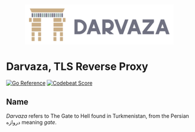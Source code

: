 <p align="center">
    <img src="assets/logo/DARVAZA_wd_text_right.svg" width="80%">
</p>

Darvaza, TLS Reverse Proxy
==========================

[![Go Reference](https://pkg.go.dev/badge/darvaza.org/slog.svg)](https://pkg.go.dev/darvaza.org/slog)
[![Codebeat Score](https://codebeat.co/badges/ddd88cfd-3ea6-486b-96a4-4194495992c1)](https://codebeat.co/projects/github-com-darvaza-proxy-darvaza-master)

Name
----
*Darvaza* refers to The Gate to Hell found in Turkmenistan, from the
Persian دروازه meaning _gate_.
